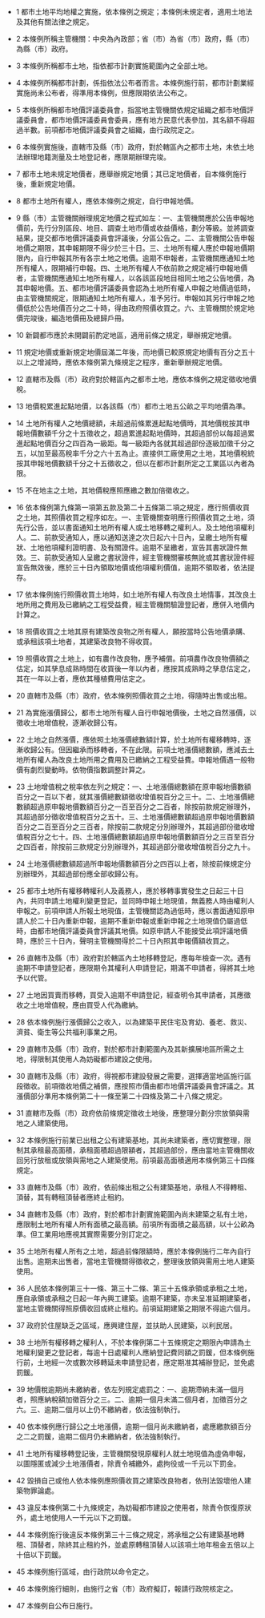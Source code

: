 * 1 都市土地平均地權之實施，依本條例之規定；本條例未規定者，適用土地法及其他有關法律之規定。

* 2 本條例所稱主管機關：中央為內政部；省（市）為省（市）政府，縣（市）為縣（市）政府。

* 3 本條例所稱都市土地，指依都市計劃實施範圍內之全部土地。

* 4 本條例所稱都市計劃，係指依法公布者而言。本條例施行前，都市計劃業經實施尚未公布者，得準用本條例，但應限期依法公布之。

* 5 本條例所稱都市地價評議委員會，指當地主管機關依規定組織之都市地價評議委員會，都市地價評議委員會委員，應有地方民意代表參加，其名額不得超過半數。前項都市地價評議委員會之組織，由行政院定之。

* 6 本條例實施後，直轄市及縣（市）政府，對於轄區內之都市土地，未依土地法辦理地籍測量及土地登記者，應限期辦理完竣。

* 7 都市土地未規定地價者，應舉辦規定地價；其已定地價者，自本條例施行後，重新規定地價。

* 8 都市土地所有權人，應依本條例之規定，自行申報地價。

* 9 縣（市）主管機關辦理規定地價之程式如左：一、主管機關應於公告申報地價前，先行分別區段、地目、調查土地市價或收益價格，劃分等級。並將調查結果，提交都市地價評議委員會評議後，分區公告之。二、主管機關公告申報地價之期限，其申報期限不得少於三十日。三、土地所有權人應於申報地價期限內，自行申報其所有各宗土地之地價。逾期不申報者，主管機關應通知土地所有權人，限期補行申報。四、土地所有權人不依前款之規定補行申報地價者，主管機關應通知土地所有權人，以各該區段地目相同土地之公告地價，為其申報地價。五、都市地價評議委員會認為土地所有權人申報之地價過低時，由主管機關規定，限期通知土地所有權人，准予另行。申報如其另行申報之地價低於公告地價百分之二十時，得由政府照價收買之。六、主管機關於規定地價完竣後，編造地價冊及總歸戶冊。

* 10 新闢都市應於未開闢前酌定地區，適用前條之規定，舉辦規定地價。

* 11 規定地價或重新規定地價屆滿二年後，而地價已較原規定地價有百分之五十以上之增減時，應依本條例第九條規定之程序，重新舉辦規定地價。

* 12 直轄市及縣（市）政府對於轄區內之都市土地，應依本條例之規定徵收地價稅。

* 13 地價稅累進起點地價，以各該縣（市）都市土地五公畝之平均地價為準。

* 14 土地所有權人之地價總額，未超過前條累進起點地價時，其地價稅按其申報地價數額千分之十五徵收之，超過累進起點地價時，其超過部份以每超過累進起點地價百分之四百為一級距。每一級距內各就其超過部份逐級加徵千分之五，以加至最高稅率千分之六十五為止。直接供工廠使用之土地，其地價稅統按其申報地價數額千分之十五徵收之，但以在都市計劃所定之工業區以內者為限。

* 15 不在地主之土地，其地價稅應照應繳之數加倍徵收之。

* 16 依本條例第九條第一項第五款及第二十五條第二項之規定，應行照價收買之土地，其照價收買之程序如左。一、主管機關查明應行照價收買之土地，須先行公告，並以書面通知土地所有權人或土地移轉之權利人。及土地他項權利人。二、前款受通知人，應以通知送達之次日起六十日內，呈繳土地所有權狀、土地他項權利證明書、及有關證件。逾期不呈繳者，宣告其書狀證件無效。三、前款受通知人呈繳之書狀證件，經主管機關審核無訛或其書狀證件經宣告無效後，應於三十日內領取地價或他項權利價值，逾期不領取者，依法提存。

* 17 依本條例施行照價收買土地時，如土地所有權人有改良土地情事，其改良土地所用之費用及已繳納之工程受益費，經主管機關驗證登記者，應併入地價內計算之。

* 18 照價收買之土地其原有建築改良物之所有權人，願按當時公告地價承購、或承租該項土地者，其建築改良物不得收買。

* 19 照價收買之土地上，如有農作改良物，應予補償。前項農作改良物價額之估定，如其孳息成熟時間在收買後一年以內者，應按其成熟時之孳息估定之，其在一年以上者，應依其種植費用估定之。

* 20 直轄市及縣（市）政府，依本條例照價收買之土地，得隨時出售或出租。

* 21 為實施漲價歸公，都市土地所有權人自行申報地價後，土地之自然漲價，以徵收土地增值稅，逐漸收歸公有。

* 22 土地之自然漲價，應依照土地漲價總數額計算，於土地所有權移轉時，逐漸收歸公有。但因繼承而移轉者，不在此限。前項土地漲價總數額，應減去土地所有權人為改良土地所用之費用及已繳納之工程受益費。申報地價遇一般物價有劇烈變動時。依物價指數調整計算之。

* 23 土地增值稅之稅率依左列之規定：一、土地漲價總數額在原申報地價數額百分之一百以下者，就其漲價總數額徵收增值稅百分之三十。二、土地漲價總數額超過原申報地價數額百分之一百至百分之二百者，除按前款規定辦理外，其超過部分徵收增值稅百分之五十。三、土地漲價總數額超過原申報地價數額百分之二百至百分之三百者，除按前二款規定分別辦理外，其超過部份徵收增值稅百分之七十。四、土地漲價總數額超過原申報地價數額百分之三百至百分之四百者，除按前三款規定分別辦理外，其超過部分徵收增值稅百分之九十。

* 24 土地漲價總數額超過所申報地價數額百分之四百以上者，除按前條規定分別辦理外，其超過部份應全部收歸公有。

* 25 都市土地所有權移轉權利人及義務人，應於移轉事實發生之日起三十日內，共同申請土地權利變更登記，並同時申報土地現值，無義務人時由權利人申報之。前項申請人所報土地現值，主管機關認為過低時，應以書面通知原申請人於二十日內重新申報，逾期不重新申報或重新申報之土地現值仍屬過低時，由都市地價評議委員會評議其地價。如原申請人不能接受此項評議地價時，應於三十日內，聲明主管機關得於二十日內照其申報價額收買之。

* 26 直轄市及縣（市）政府對於轄區內土地移轉登記，應每年檢查一次。遇有逾期不申請登記者，應限期令其權利人申請登記，期滿不申請者，得將其土地予以代管。

* 27 土地因買賣而移轉，買受入逾期不申請登記，經查明令其申請者，其應徵收之土地增值稅，應由買受人代為繳納。

* 28 依本條例施行漲價歸公之收入，以為建築平民住宅及育幼、養老、救災、濟貧、衛生等公共福利事業之用。

* 29 直轄市及縣（市）政府，對於都市計劃範圍內及其新擴展地區所需之土地，得限制其使用人為妨礙都市建設之使用。

* 30 直轄市及縣（市）政府，得視都市建設發展之需要，選擇適當地區施行區段徵收。前項徵收地價之補償，應按照市價由都市地價評議委員會評議之。其漲價部分準用本條例第二十一條至第二十四條及第二十八條之規定。

* 31 直轄市及縣（市）政府依前條規定徵收土地後，應整理分劃分宗放領與需地之人建築使用。

* 32 本條例施行前業已出租之公有建築基地，其尚未建築者，應切實整理，限制其承租最高面積，承租面積超過限額者，其超過部份，應由當地主管機關收回另行放租或放領與需地之人建築使用。前項最高面積適用本條例第三十四條規定。

* 33 直轄市及縣（市）政府，依前條出租之公有建築基地，承租人不得轉租、頂替，其有轉租頂替者應終止租約。

* 34 直轄市及縣（市）政府，對於都市計劃實施範圍內尚未建築之私有土地，應限制土地所有權人所有面積之最高額。前項所有面積之最高額，以十公畝為準。但工業用地應視其實際需要分別訂定之。

* 35 土地所有權人所有之土地，超過前條限額時，應於本條例施行二年內自行出售。逾期未出售者，當地主管機關得徵收之，整理後放領與需用土地人建築使用。

* 36 人民依本條例第三十一條、第三十二條、第三十五條承領或承租之土地，應自承領或承租之日起一年內興工建築。逾期不建築，亦未呈准延期建築者，當地主管機關得照原價收回或終止租約。前項延期建築之期限不得逾六個月。

* 37 政府於住屋缺乏之區域，應興建住屋，並扶助人民建築，以利民居。

* 38 土地所有權移轉之權利人，不於本條例第二十五條規定之期限內申請為土地權利變更之登記者，每逾十日處權利人應納登記費同額之罰鍰，但本條例施行前，土地經一次或數次移轉延未申請登記者，應定期准其補辦登記，並免處罰鍰。

* 39 地價稅逾期尚未繳納者，依左列規定處罰之：一、逾期滯納未滿一個月者，照應納稅額加徵百分之三。二、逾期一個月未滿二個月者，加徵百分之六。三、逾期二個月以上仍不繳納者，依法強制執行。

* 40 依本條例應行歸公之土地漲價，逾期一個月尚未繳納者，處應繳款額百分之二之罰鍰，逾期二個月仍未繳納者，依法強制執行。

* 41 土地所有權移轉登記後，主管機關發現原權利人就土地現值為虛偽申報，以圖隱匿或減少土地漲價者，除責令補繳外，處拘役或一千元以下罰金。

* 42 毀損自己或他人依本條例應照價收買之建築改良物者，依刑法毀壞他人建築物罪論處。

* 43 違反本條例第二十九條規定，為妨礙都市建設之使用者，除責令恢復原狀外，處土地使用人一千元以下之罰鍰。

* 44 本條例施行後違反本條例第三十三條之規定，將承租之公有建築基地轉租、頂替者，除終其止租約外，並處原轉租頂替人以該項土地年租金五倍以上十倍以下罰鍰。

* 45 本條例施行區域，由行政院以命令定之。

* 46 本條例施行細則，由施行之省（市）政府擬訂，報請行政院核定之。

* 47 本條例自公布日施行。

